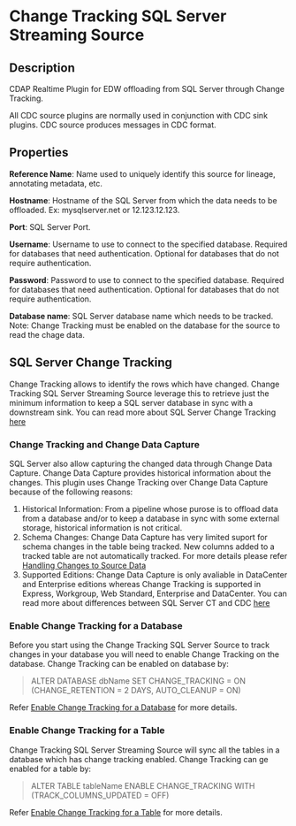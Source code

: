 # Change Tracking SQL Server Streaming Source

Description
-----------
CDAP Realtime Plugin for EDW offloading from SQL Server through Change Tracking.

All CDC source plugins are normally used in conjunction with CDC sink plugins. 
CDC source produces messages in CDC format.  

Properties
----------
**Reference Name**: Name used to uniquely identify this source for lineage, annotating metadata, etc.

**Hostname**: Hostname of the SQL Server from which the data needs to be offloaded. 
Ex: mysqlserver.net or 12.123.12.123.

**Port**: SQL Server Port.

**Username**:  Username to use to connect to the specified database. Required for databases that need authentication. 
Optional for databases that do not require authentication.

**Password**:  Password to use to connect to the specified database. Required for databases that need authentication.
Optional for databases that do not require authentication.

**Database name**:  SQL Server database name which needs to be tracked. 
Note: Change Tracking must be enabled on the database for the source to read the chage data.

SQL Server Change Tracking
--------------------------
Change Tracking allows to identify the rows which have changed. Change Tracking SQL Server Streaming Source leverage 
this to retrieve just the minimum information to keep a SQL server database in sync with a downstream sink. You can 
read more about SQL Server Change Tracking 
[here](https://docs.microsoft.com/en-us/sql/relational-databases/track-changes/about-change-tracking-sql-server)

### Change Tracking and Change Data Capture
SQL Server also allow capturing the changed data through Change Data Capture. Change Data Capture provides historical 
information about the changes. This plugin uses Change Tracking over Change Data Capture because of the following 
reasons:

1. Historical Information: From a pipeline whose purose is to offload data from a database and/or to keep a database 
in sync with some external storage, historical information is not critical.
2. Schema Changes: Change Data Capture has very limited suport for schema changes in the table being tracked. 
New columns added to a tracked table are not automatically tracked. For more details please refer 
[Handling Changes to Source Data](https://docs.microsoft.com/en-us/sql/relational-databases/track-changes/about-change-data-capture-sql-server#handling-changes-to-source-tables)
3. Supported Editions: Change Data Capture is only avaliable in DataCenter and Enterprise editions whereas 
Change Tracking is supported in Express, Workgroup, Web Standard, Enterprise and DataCenter.
You can read more about differences between SQL Server CT and CDC 
[here](https://technet.microsoft.com/en-us/library/cc280519(v=sql.105).aspx)

### Enable Change Tracking for a Database
Before you start using the Change Tracking SQL Server Source to track changes in your database you will need to 
enable Change Tracking on the database. Change Tracking can be enabled on database by:

> ALTER DATABASE dbName SET CHANGE_TRACKING = ON (CHANGE_RETENTION = 2 DAYS, AUTO_CLEANUP = ON)

Refer [Enable Change Tracking for a Database](https://docs.microsoft.com/en-us/sql/relational-databases/track-changes/enable-and-disable-change-tracking-sql-server#enable-change-tracking-for-a-database) for more details.

### Enable Change Tracking for a Table
Change Tracking SQL Server Streaming Source will sync all the tables in a database which has change tracking enabled. 
Change Tracking can ge enabled for a table by:

> ALTER TABLE tableName ENABLE CHANGE_TRACKING WITH (TRACK_COLUMNS_UPDATED = OFF)

Refer [Enable Change Tracking for a Table](https://docs.microsoft.com/en-us/sql/relational-databases/track-changes/enable-and-disable-change-tracking-sql-server#enable-change-tracking-for-a-table) for more details.

